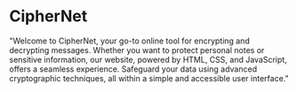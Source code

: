 # CipherNet
"Welcome to CipherNet, your go-to online tool for encrypting and decrypting messages. Whether you want to protect personal notes or sensitive information, our website, powered by HTML, CSS, and JavaScript, offers a seamless experience. Safeguard your data using advanced cryptographic techniques, all within a simple and accessible user interface."
